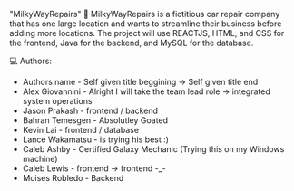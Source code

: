 "MilkyWayRepairs" 🚀
MilkyWayRepairs is a fictitious car repair company that has one large location and wants to streamline their business before adding more locations.
The project will use REACTJS, HTML, and CSS for the frontend, Java for the backend, and MySQL for the database.


💻  Authors:
- Authors name - Self given title beggining -> Self given title end
- Alex Giovannini - Alright I will take the team lead role -> integrated system operations
- Jason Prakash - frontend / backend
- Bahran Temesgen - Absolutley Goated 
- Kevin Lai - frontend / database
- Lance Wakamatsu - is trying his best :)
- Caleb Ashby - Certified Galaxy Mechanic (Trying this on my Windows machine)
- Caleb Lewis - frontend -> frontend -_-
- Moises Robledo - Backend
